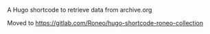 

A Hugo shortcode to retrieve data from archive.org

Moved to https://gitlab.com/Roneo/hugo-shortcode-roneo-collection

